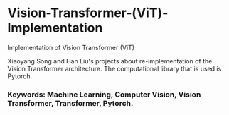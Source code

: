 # Vision-Transformer-(ViT)-Implementation

Implementation of Vision Transformer (ViT)

Xiaoyang Song and Han Liu's projects about re-implementation of the Vision Transformer architecture. The computational library that is used is Pytorch.

### Keywords: Machine Learning, Computer Vision, Vision Transformer, Transformer, Pytorch.
